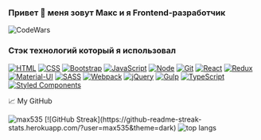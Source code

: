### Привет 👋 меня зовут Макс и я Frontend-разработчик
<!-- - 🔭 Я в поиске интересных предложений -->

![CodeWars](https://www.codewars.com/users/max535/badges/large)


### Стэк технологий который я использовал
[![HTML](https://shields.io/badge/-HTML5-E34F26?logo=html5&style=for-the-badge&logoColor=fff)](https://html5book.ru/html-html5/)
[![CSS](https://shields.io/badge/-CSS3-1572B6?logo=css3&style=for-the-badge&logoColor=fff)](https://html5book.ru/osnovy-css/)
[![Bootstrap](https://img.shields.io/badge/-Bootstrap-f9fbfa?logo=bootstrap&style=for-the-badge)](https://getbootstrap.com/)
[![JavaScript](https://shields.io/badge/-JavaScript-F7DF1E?logo=javascript&style=for-the-badge&logoColor=222)](https://learn.javascript.ru/)
[![Node](https://shields.io/badge/-Node-333?logo=node.js&style=for-the-badge)](https://nodejs.org/en/)
[![Git](https://shields.io/badge/-Git-f0efe7?logo=git&style=for-the-badge)](https://git-scm.com/)
[![React](https://shields.io/badge/-React-282c34?logo=react&style=for-the-badge)](https://reactjs.org/)
[![Redux](https://shields.io/badge/-Redux-710B77?logo=redux&style=for-the-badge)](https://redux.js.org/)
[![Material-UI](https://img.shields.io/badge/-materialui-1572B6?logo=Material-UI&style=for-the-badge)](https://material-ui.com/ru/)
[![SASS](https://img.shields.io/badge/SASS-hotpink.svg?style=for-the-badge&logo=SASS&logoColor=white)](https://sass-scss.ru/)
[![Webpack](https://img.shields.io/badge/webpack-%238DD6F9.svg?style=for-the-badge&logo=webpack&logoColor=black)](https://webpack.js.org/)
[![jQuery](https://img.shields.io/badge/jquery-%230769AD.svg?style=for-the-badge&logo=jquery&logoColor=white)](https://jquery.com/)
[![Gulp](https://img.shields.io/badge/GULP-%23CF4647.svg?style=for-the-badge&logo=gulp&logoColor=white)](https://gulpjs.com/)
[![TypeScript](https://img.shields.io/badge/typescript-%23007ACC.svg?style=for-the-badge&logo=typescript&logoColor=white)](https://www.typescriptlang.org/)
[![Styled Components](https://img.shields.io/badge/styled--components-DB7093?style=for-the-badge&logo=styled-components&logoColor=white)](https://styled-components.com/)


📈 My GitHub 

<img src="https://github-readme-stats.vercel.app/api?username=max535&show_icons=true&theme=dark" alt="max535" />
[![GitHub Streak](https://github-readme-streak-stats.herokuapp.com/?user=max535&theme=dark)

<img src="https://github-readme-stats.vercel.app/api/top-langs/?username=max535&layout=compact" alt="top langs" />


